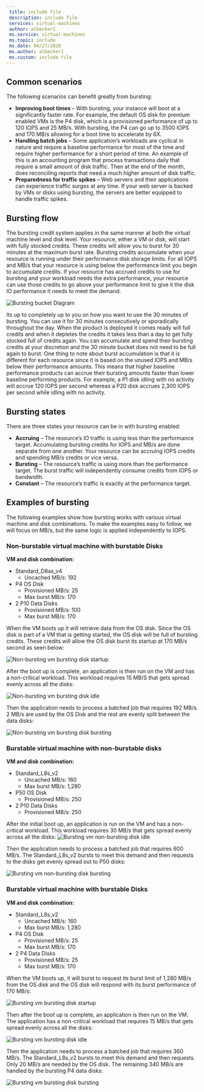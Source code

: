 ```yaml
---
 title: include file
 description: include file
 services: virtual-machines
 author: albecker1
 ms.service: virtual-machines
 ms.topic: include
 ms.date: 04/27/2020
 ms.author: albecker1
 ms.custom: include file
---
```

## Common scenarios
The following scenarios can benefit greatly from bursting:
- **Improving boot times**  – With bursting, your instance will boot at a significantly faster rate. For example, the default OS disk for premium enabled VMs is the P4 disk, which is a provisioned performance of up to 120 IOPS and 25 MB/s. With bursting, the P4 can go up to 3500 IOPS and 170 MB/s allowing for a boot time to accelerate by 6X.
- **Handling batch jobs** – Some application’s workloads are cyclical in nature and require a baseline performance for most of the time and require higher performance for a short period of time. An example of this is an accounting program that process transactions daily that require a small amount of disk traffic. Then at the end of the month, does reconciling reports that need a much higher amount of disk traffic.
- **Preparedness for traffic spikes** – Web servers and their applications can experience traffic surges at any time. If your web server is backed by VMs or disks using bursting, the servers are better equipped to handle traffic spikes. 

## Bursting flow
The bursting credit system applies in the same manner at both the virtual machine level and disk level. Your resource, either a VM or disk, will start with fully stocked credits. These credits will allow you to burst for 30 minutes at the maximum burst rate. Bursting credits accumulate when your resource is running under their performance disk storage limits. For all IOPS and MB/s that your resource is using below the performance limit you begin to accumulate credits. If your resource has accrued credits to use for bursting and your workload needs the extra performance, your resource can use those credits to go above your performance limit to give it the disk IO performance it needs to meet the demand.



![Bursting bucket Diagram](media/managed-disks-bursting/bucket-diagram.jpg)

Its up to completely up to you on how you want to use the 30 minutes of bursting. You can use it for 30 minutes consecutively or sporadically throughout the day. When the product is deployed it comes ready will full credits and when it depletes the credits it takes less than a day to get fully stocked full of credits again. You can accumulate and spend their bursting credits at your discretion and the 30 minute bucket does not need to be full again to burst. One thing to note about burst accumulation is that it is different for each resource since it is based on the unused IOPS and MB/s below their performance amounts. This means that higher baseline performance products can accrue their bursting amounts faster than lower baseline performing products. For example, a P1 disk idling with no activity will accrue 120 IOPS per second whereas a P20 disk accrues 2,300 IOPS per second while idling with no activity.

## Bursting states
There are three states your resource can be in with bursting enabled:
- **Accruing** – The resource’s IO traffic is using less than the performance target. Accumulating bursting credits for IOPS and MB/s are done separate from one another. Your resource can be accruing IOPS credits and spending MB/s credits or vice versa.
- **Bursting** – The resource’s traffic is using more than the performance target. The burst traffic will independently consume credits from IOPS or bandwidth.
- **Constant** – The resource’s traffic is exactly at the performance target.

## Examples of bursting
The following examples show how bursting works with various virtual machine and disk combinations. To make the examples easy to follow, we will focus on MB/s, but the same logic is applied independently to IOPS.

### Non-burstable virtual machine with burstable Disks
**VM and disk combination:** 
- Standard_D8as_v4 
    - Uncached MB/s: 192
- P4 OS Disk
    - Provisioned MB/s: 25
    - Max burst MB/s: 170 
- 2 P10 Data Disks 
    - Provisioned MB/s: 100
    - Max burst MB/s: 170

 When the VM boots up it will retrieve data from the OS disk. Since the OS disk is part of a VM that is getting started, the OS disk will be full of bursting credits. These credits will allow the OS disk burst its startup at 170 MB/s second as seen below:

![Non-bursting vm bursting disk startup](media/managed-disks-bursting/nonbursting-vm-busting-disk/nonbusting-vm-bursting-disk-startup.jpg)

After the boot up is complete, an application is then run on the VM and has a non-critical workload. This workload requires 15 MB/S that gets spread evenly across all the disks:

![Non-bursting vm bursting disk idle](media/managed-disks-bursting/nonbursting-vm-busting-disk/nonbusting-vm-bursting-disk-idling.jpg)

Then the application needs to process a batched job that requires 192 MB/s. 2 MB/s are used by the OS Disk and the rest are evenly split between the data disks:

![Non-bursting vm bursting disk bursting](media/managed-disks-bursting/nonbursting-vm-busting-disk/nonbusting-vm-bursting-disk-bursting.jpg)

### Burstable virtual machine with non-burstable disks
**VM and disk combination:** 
- Standard_L8s_v2 
    - Uncached MB/s: 160
    - Max burst MB/s: 1,280
- P50 OS Disk
    - Provisioned MB/s: 250 
- 2 P10 Data Disks 
    - Provisioned MB/s: 250

 After the initial boot up, an application is run on the VM and has a non-critical workload. This workload requires 30 MB/s that gets spread evenly across all the disks:
![Bursting vm non-bursting disk idle](media/managed-disks-bursting/bursting-vm-nonbursting-disk/burst-vm-nonbursting-disk-normal.jpg)

Then the application needs to process a batched job that requires 600 MB/s. The Standard_L8s_v2 bursts to meet this demand and then requests to the disks get evenly spread out to P50 disks:

![Bursting vm non-bursting disk bursting](media/managed-disks-bursting/bursting-vm-nonbursting-disk/burst-vm-nonbursting-disk-bursting.jpg)
### Burstable virtual machine with burstable Disks
**VM and disk combination:** 
- Standard_L8s_v2 
    - Uncached MB/s: 160
    - Max burst MB/s: 1,280
- P4 OS Disk
    - Provisioned MB/s: 25
    - Max burst MB/s: 170 
- 2 P4 Data Disks 
    - Provisioned MB/s: 25
    - Max burst MB/s: 170 

When the VM boots up, it will burst to request its burst limit of 1,280 MB/s from the OS disk and the OS disk will respond with its burst performance of 170 MB/s:

![Bursting vm bursting disk startup](media/managed-disks-bursting/bursting-vm-bursting-disk/burst-vm-burst-disk-startup.jpg)

Then after the boot up is complete, an application is then run on the VM. The application has a non-critical workload that requires 15 MB/s that gets spread evenly across all the disks:

![Bursting vm bursting disk idle](media/managed-disks-bursting/bursting-vm-bursting-disk/burst-vm-burst-disk-idling.jpg)

Then the application needs to process a batched job that requires 360 MB/s. The Standard_L8s_v2 bursts to meet this demand and then requests. Only 20 MB/s are needed by the OS disk. The remaining 340 MB/s are handled by the bursting P4 data disks:  

![Bursting vm bursting disk bursting](media/managed-disks-bursting/bursting-vm-bursting-disk/burst-vm-burst-disk-bursting.jpg)
